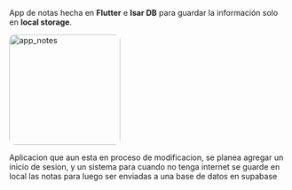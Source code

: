 
App de notas hecha en **Flutter** e **Isar DB** para guardar la información solo en **local storage**.

<div align="start">
  <img src="https://github.com/user-attachments/assets/5acfcaa1-6c8f-4b5b-a48b-9713652fefdf" alt="app_notes" width="200" style="border-radius: 10px;"/>
</div>

Aplicacion que aun esta en proceso de modificacion, se planea agregar un inicio de sesion, y un sistema para cuando no tenga internet se guarde en local las notas para luego ser enviadas a una base de datos en supabase
